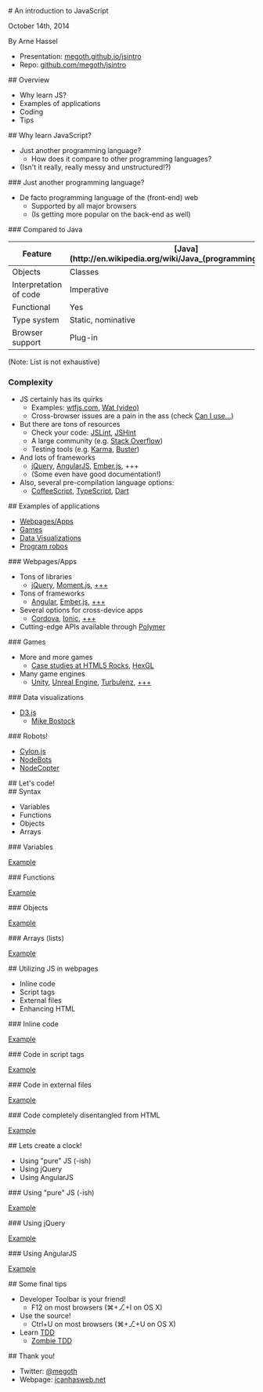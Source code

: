
<section>
<section id="start" class="bright-background" data-background="img/javascript.png">
# An introduction to JavaScript

October 14th, 2014

By Arne Hassel

* Presentation: [megoth.github.io/jsintro](http://megoth.github.io/jsintro)
* Repo: [github.com/megoth/jsintro](http://github.com/megoth/jsintro)

</section>

<section id="overview">
## Overview

* Why learn JS?
* Examples of applications
* Coding
* Tips

</section>
</section>

<section>
<section id="why">
## Why learn JavaScript?

* Just another programming language?
    * How does it compare to other programming languages?
* (Isn't it really, really messy and unstructured!?)

</section>

<section id="standouts">
### Just another programming language?

* De facto programming language of the (front-end) web
    * Supported by all major browsers
    * (Is getting more popular on the back-end as well)

</section>

<section id="compared-to-java">
### Compared to Java

<table>
<thead>
<tr>
<th>Feature</th>
<th>[Java](http://en.wikipedia.org/wiki/Java_(programming_language))</th>
<th>[JavaScript](http://en.wikipedia.org/wiki/JavaScript)</th>
</tr>
</thead>
<tbody>
<tr>
<td>Objects</td>
<td>Classes</td>
<td>Prototype-based</td>
</tr>
<tr>
<td>Interpretation of code</td>
<td>Imperative</td>
<td>Imperative</td>
</tr>
<tr>
<td>Functional</td>
<td>Yes</td>
<td>Supported-ish</td>
</tr>
<tr>
<td>Type system</td>
<td>Static, nominative</td>
<td>Dynamic</td>
</tr>
<tr>
<td>Browser support</td>
<td>Plug-in</td>
<td>Native</td>
</tr>
</tbody>
</table>

(Note: List is not exhaustive)

</section>

<section id="complexity">

### Complexity

* JS certainly has its quirks
    * Examples: [wtfjs.com](http://wtfjs.com), [Wat (video)](http://vimeo.com/94881698)
    * Cross-browser issues are a pain in the ass (check [Can I use...](http://caniuse.com/))
* But there are tons of resources
    * Check your code: [JSLint](http://www.jslint.com/), [JSHint](http://www.jshint.com/)
    * A large community (e.g. [Stack Overflow](http://stackoverflow.com/questions/tagged/javascript))
    * Testing tools (e.g. [Karma](http://karma-runner.github.io/]), [Buster](http://busterjs.org))
* And lots of frameworks
    * [jQuery](http://jquery.com), [AngularJS](https://angularjs.org/), [Ember.js](http://emberjs.com/), +++
    * (Some even have good documentation!)
* Also, several pre-compilation language options:
    * [CoffeeScript](http://coffeescript.org/), [TypeScript](http://www.typescriptlang.org/), [Dart](https://www.dartlang.org/)

</section>
</section>

<section>
<section id="applications">
## Examples of applications

* [Webpages/Apps](#webpages)
* [Games](#games)
* [Data Visualizations](#datavis)
* [Program robos](#robots)

</section>
<section id="webpages" class="bright-background" data-background="img/webpages.png">
### Webpages/Apps

* Tons of libraries
    * [jQuery](http://jquery.com/), [Moment.js](http://momentjs.com/), [+++](http://en.wikipedia.org/wiki/List_of_JavaScript_libraries)
* Tons of frameworks
    * [Angular](https://angularjs.org/), [Ember.js](http://emberjs.com/), [+++](http://en.wikipedia.org/wiki/Comparison_of_JavaScript_frameworks)
* Several options for cross-device apps
    * [Cordova](http://cordova.apache.org/), [Ionic](http://ionicframework.com/), [+++](http://en.wikipedia.org/wiki/Multiple_phone_web-based_application_framework)
* Cutting-edge APIs available through [Polymer](https://www.polymer-project.org/)

</section>
<section id="games" class="bright-background" data-background="img/games.png">
### Games

* More and more games
    * [Case studies at HTML5 Rocks](http://www.html5rocks.com/en/gaming/), [HexGL](http://hexgl.bkcore.com/)
* Many game engines
    * [Unity](http://unity3d.com/), [Unreal Engine](https://www.unrealengine.com/), [Turbulenz](http://biz.turbulenz.com/turbulenz), [+++](http://en.wikipedia.org/wiki/List_of_game_engines)

</section>
<section id="datavis" class="bright-background" data-background="img/datavis.png">
### Data visualizations

* [D3.js](http://d3js.org/)
    * [Mike Bostock](http://bost.ocks.org/mike/)

</section>
<section id="robots" class="bright-background" data-background="img/robots.png">
### Robots!

* [Cylon.js](http://cylonjs.com/)
* [NodeBots](http://nodebots.io/)
* [NodeCopter](http://nodecopter.com/)

</section>
</section>

<section id="coding">
## Let's code!
</section>

<section>
<section id="syntax">
## Syntax

* Variables
* Functions
* Objects
* Arrays

</section>

<section id="variables">
### Variables

[Example](examples/variables.html)
</section>

<section id="functions">
### Functions

[Example](examples/functions.html)
</section>

<section id="objects">
### Objects

[Example](examples/objects.html)
</section>

<section id="arrays">
### Arrays (lists)

[Example](examples/arrays.html)
</section>
</section>

<section>
<section id="utilizing-js">
## Utilizing JS in webpages

* Inline code
* Script tags
* External files
* Enhancing HTML

</section>

<section id="inline">
### Inline code

[Example](examples/alert.html)
</section>

<section id="internal">
### Code in script tags

[Example](examples/confirm.html)
</section>

<section id="external">
### Code in external files

[Example](examples/prompt.html)
</section>

<section id="enhanced">
### Code completely disentangled from HTML

[Example](examples/time.html)
</section>
</section>

<section>
<section id="clock">
## Lets create a clock!

* Using "pure" JS (-ish)
* Using jQuery
* Using AngularJS

</section>

<section id="clock-js" class="bright-background" data-background="img/javascript.png">
### Using "pure" JS (-ish)

[Example](examples/clock-js.html)
</section>

<section id="clock-jquery" class="bright-background" data-background="img/jquery.png">
### Using jQuery

[Example](examples/clock-jquery.html)
</section>

<section id="clock-angular" class="bright-background" data-background="img/angularjs.png">
### Using AngularJS

[Example](examples/clock-angular.html)
</section>
</section>

<section id="tips">
## Some final tips

* Developer Toolbar is your friend!
    * F12 on most browsers (&#8984;+⎇+I on OS X)
* Use the source!
    * Ctrl+U on most browsers (&#8984;+⎇+U on OS X)
* Learn [TDD](http://en.wikipedia.org/wiki/Test-driven_development)
    * [Zombie TDD](http://zombietdd.com/)

</section>

<section id="outro">
## Thank you!

* Twitter: [\@megoth](http://twitter.com/megoth)
* Webpage: [icanhasweb.net](http://icanhasweb.net)

</section>